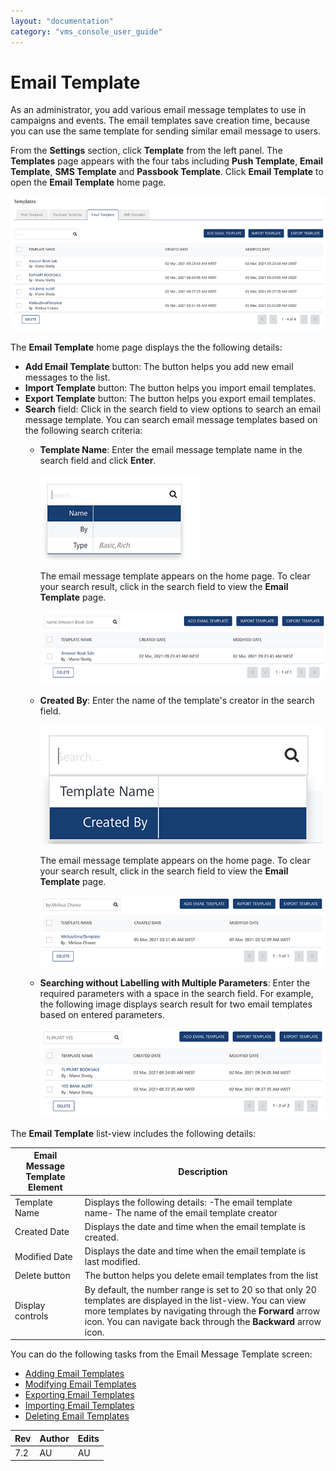 ```yaml
---
layout: "documentation"
category: "vms_console_user_guide"
---
```

                              


Email Template
==============

As an administrator, you add various email message templates to use in campaigns and events. The email templates save creation time, because you can use the same template for sending similar email message to users.

From the **Settings** section, click **Template** from the left panel. The **Templates** page appears with the four tabs including **Push Template**, **Email Template**, **SMS Template** and **Passbook Template**. Click **Email Template** to open the **Email Template** home page.

![](../Resources/Images/Settings/Templates/emiltemplate/strip_618x216.png)

The **Email Template** home page displays the the following details:

*   **Add Email Template** button: The button helps you add new email messages to the list.
*   **Import Template** button: The button helps you import email templates.
*   **Export Template** button: The button helps you export email templates.
*   **Search** field: Click in the search field to view options to search an email message template. You can search email message templates based on the following search criteria:
    *   **Template Name**: Enter the email message template name in the search field and click **Enter**.
        
        ![](../Resources/Images/Settings/Templates/emiltemplate/searchtemplatename.png)
        
        The email message template appears on the home page. To clear your search result, click in the search field to view the **Email Template** page.
        
        ![](../Resources/Images/Settings/Templates/emiltemplate/emailmsgtemresult_539x91.png)
        
    *   **Created By**: Enter the name of the template's creator in the search field.
        
        ![](../Resources/Images/Settings/Templates/emiltemplate/searchcreatedby.png)
        
        The email message template appears on the home page. To clear your search result, click in the search field to view the **Email Template** page.
        
        ![](../Resources/Images/Settings/Templates/emiltemplate/searchbyadminresult_540x134.png)
        
    *   **Searching without Labelling with Multiple Parameters**: Enter the required parameters with a space in the search field. For example, the following image displays search result for two email templates based on entered parameters.
        
        ![](../Resources/Images/Settings/Templates/emiltemplate/multiparaemailtemp_541x112.png)
        

The **Email Template** list-view includes the following details:

  
| Email Message Template Element | Description |
| --- | --- |
| Template Name | Displays the following details: -The email template name- The name of the email template creator |
| Created Date | Displays the date and time when the email template is created. |
| Modified Date | Displays the date and time when the email template is last modified. |
| Delete button | The button helps you delete email templates from the list |
| Display controls | By default, the number range is set to 20 so that only 20 templates are displayed in the list-view. You can view more templates by navigating through the **Forward** arrow icon. You can navigate back through the **Backward** arrow icon. |

  
You can do the following tasks from the Email Message Template screen:

*   [Adding Email Templates](Adding_email_temp.html)
*   [Modifying Email Templates](Modifying_email_temp.html)
*   [Exporting Email Templates](Export_email_temp.html)
*   [Importing Email Templates](Import_email_temp.html)
*   [Deleting Email Templates](Deleting_email_temp.html)

  
| Rev | Author | Edits |
| --- | --- | --- |
| 7.2 | AU | AU |
